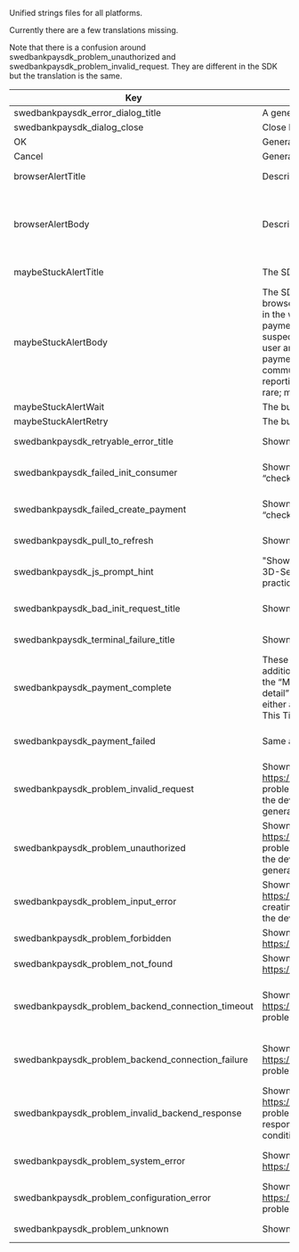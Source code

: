 Unified strings files for all platforms. 

Currently there are a few translations missing.

Note that there is a confusion around swedbankpaysdk_problem_unauthorized and swedbankpaysdk_problem_invalid_request. They are different in the SDK but the translation is the same.


| Key | Description | English | Norwegian (bokmål) | Swedish |
| --- | ----------- | ------- | ------------------ | ------- |
| swedbankpaysdk_error_dialog_title | A general error title (missing translation) | Error | Error | Error |
| swedbankpaysdk_dialog_close | Close button label (missing translation) | Close |  | Stäng |
| OK | General ok message | OK | OK | OK |
| Cancel | General cancellation | Cancel | Avbryt | Avbryt |
| browserAlertTitle | Description missing | You're almost done! | Du er nesten ferdig! | Du är snart klar! |
| browserAlertBody | Description missing | Your payment is being processed. Return to your browser to continue. | Betalingen din behandles. Gå tilbake til nettleseren for å fortsette. | Din betalning bearbetas. Gå tillbaka till webbläsaren för att fortsätta. |
| maybeStuckAlertTitle | The SDK detecting/guessing that a payment is stuck. | Stuck? | Kommer du ikke videre? | Kommer du inte vidare? |
| maybeStuckAlertBody | The SDK defaults to opening “unknown” payment flows in the browser, in most cases the best UX is accomplished by staying in the web view. To stay in the web view as often as possible, the payment flow will initially stay in the web view, but if the SDK suspects that the process may have got stuck, it will alert the user and allow them to retry the payment.. Determining that the payment is stuck is not an exact science, so the text should communicate that the SDK is “making a guess” rather than reporting a definite error. Further, the situation is expected to be rare; most users should never see this message. | It looks like the payment has not progressed for a while. Do you want to wait, or retry the payment in compatibility mode? | Det ser ut som betalingen din står fast. Vil du vente eller prøve på nytt i kompatibilitetsmodus? | Det verkar som din betalningen har fastnat. Vill du vänta kvar eller testa igen i kompatibilitetsläge? |
| maybeStuckAlertWait  | The button telling the SDK to wait when stuck. | Wait | Vent | Vänta | 
| maybeStuckAlertRetry | The button telling the SDK to retry when stuck. | Retry | Prøv på nytt | Testa igen | 
| swedbankpaysdk_retryable_error_title | Shown if there is a temporary error when starting a payment | Communication Error | Kommunikasjonsfeil | Kommunikationsfel |
| swedbankpaysdk_failed_init_consumer | Shown if the temporary error happened when starting the “checkin” phase | Could not initialize identification. | Vi kunne ikke starte identifiseringen. | Kunde inte påbörja identifieringen. | 
| swedbankpaysdk_failed_create_payment | Shown if the temporary error happened when starting the “checkout” phase | Could not initialize payment. | Vi kunne ikke starte betalingen. | Kunde inte påbörja betalningen. | 
| swedbankpaysdk_pull_to_refresh | Shown as part of the temporary error message | Pull down to retry. | Dra ned for å prøve igjen. | Dra nedåt för att försöka igen. | 
| swedbankpaysdk_js_prompt_hint | "Shown as the “hint” for the text field of a JavaScript prompt, if a 3D-Secure page displays one (this is unlikely to happen in practice, but it is possible). | Input | Fyll inn | Fyll i | 
| swedbankpaysdk_bad_init_request_title | Shown if there is a fatal error when starting a payment | Unable to start payment at this time | Kunne ikke starte betalingen nå | Det gick inte att starta betalningen | 
| swedbankpaysdk_terminal_failure_title | Shown if the payment menu makes an onError callback | Configuration Error | Noe er feil med oppsettet | Konfigurationsfel | 
| swedbankpaysdk_payment_complete | These are not expected to be seen by users normally. In addition, they are only used if the backend for the SDK is using the “Merchant Backend API” specification. These are all “error detail” messages, i.e. they are always shown in the context of either a “Communication Error” or a “Unable to Start Payment at This Time” message: | Payment complete | Betalingen er fullført | Betalat och klart | 
| swedbankpaysdk_payment_failed | Same as previous | Payment failed | Betalingen mislyktes | Vi kunde inte behandla din betalning | 
| swedbankpaysdk_problem_invalid_request | Shown if the backend returns an https://api.payex.com/psp/errordetail/mobilesdk/unauthorized problem (the Merchant Backend problems are documented in the developer portal: Mobile SDK – Merchant Backend ). This is generally a configuration error. | Service did not recognize the request. | Tjenesten kjente ikke igjen forespørselen. | Tjänsten kände inte igen förfrågan. | 
| swedbankpaysdk_problem_unauthorized | Shown if the backend returns an https://api.payex.com/psp/errordetail/mobilesdk/unauthorized problem (the Merchant Backend problems are documented in the developer portal: Mobile SDK – Merchant Backend ). This is generally a configuration error. | Service did not recognize the request. | Tjenesten kjente ikke igjen forespørselen. | Tjänsten kände inte igen förfrågan. | 
| swedbankpaysdk_problem_input_error | Shown if the backend returns an https://api.payex.com/psp/errordetail/inputerror problem when creating the payment (the common problems are documented in the developer portal: Introduction – Introduction ) | Invalid input data. | Informasjonen som er skrevet inn er ugyldig. | Den angivna informationen är ogiltig. | 
| swedbankpaysdk_problem_forbidden | Shown if the backend returns an https://api.payex.com/psp/errordetail/forbidden problem. | Forbidden | Ikke tillatt | Inte tillåtet | 
| swedbankpaysdk_problem_not_found | Shown if the backend returns an https://api.payex.com/psp/errordetail/notfound problem. | Not found | Ikke funnet | Hittades inte | 
| swedbankpaysdk_problem_backend_connection_timeout | Shown if the backend returns an https://api.payex.com/psp/errordetail/mobilesdk/gatewaytimeout problem. | Service did not respond in a timely fashion. Please try again. | Tjenesten brukte for lang tid på å svare. Vennligst prøv igjen. | Det tog för lång tid för tjänsten att svara.  | 
| swedbankpaysdk_problem_backend_connection_failure | Shown if the backend returns an https://api.payex.com/psp/errordetail/mobilesdk/badgateway problem and the problem was caused by a connection error. | Unable to connect to service. Please try again. | Fikk ikke kontakt med tjenesten. Vennligst prøv igjen. | Kunde inte ansluta till tjänsten. Försök igen. | 
| swedbankpaysdk_problem_invalid_backend_response | Shown if the backend returns an https://api.payex.com/psp/errordetail/mobilesdk/badgateway problem and the problem was caused by an unexpected response from the Swedbank Pay API. This is not an expected condition, but could signal a configuration or programming error. | Received invalid service response. Please try again. |  Tjenesten ga en ugyldig respons. Vennligst prøv igjen. | Felaktig respons från tjänsten. Försök igen. | 
| swedbankpaysdk_problem_system_error | Shown if the backend returns an https://api.payex.com/psp/errordetail/systemerror problem. | Internal service error. Please try again. | "Intern feil på tjenesten. Vennligst prøv igjen." | Internt fel på tjänsten. Försök igen. | 
| swedbankpaysdk_problem_configuration_error | Shown if the backend returns an https://api.payex.com/psp/errordetail/configurationerror problem. |  Invalid configuration. |  Oppsettet er ugyldig. | Felaktig konfiguration. | 
| swedbankpaysdk_problem_unknown | Shown if backend returns any other problem. | Unexpected error |  Det skjedde en uventet feil | Oväntat fel. | 

